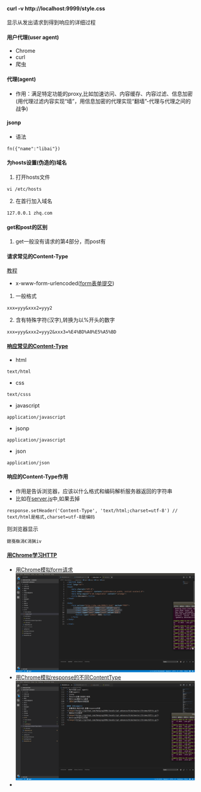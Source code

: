#### curl -v http://localhost:9999/style.css
显示从发出请求到得到响应的详细过程

#### 用户代理(user agent)
* Chrome
* curl
* 爬虫

#### 代理(agent)
* 作用：满足特定功能的proxy,比如加速访问、内容缓存、内容过滤、信息加密(用代理过滤内容实现“墙”，用信息加密的代理实现“翻墙”-代理与代理之间的战争)

#### jsonp
* 语法
```
fn({"name":"libai"})
```
#### 为hosts设置(伪造的)域名
1. 打开hosts文件
```
vi /etc/hosts
```
2. 在首行加入域名
```
127.0.0.1 zhq.com
```


#### get和post的区别
1. get一般没有请求的第4部分，而post有



#### 请求常见的Content-Type
[教程](https://xiedaimala.com/tasks/5c46b237-9763-474c-910b-68ccb123bac8/video_tutorials/8a16c68d-b129-41a9-af1d-eb11c019244a)
* x-www-form-urlencoded([form表单提交](https://github.com/Hanqing1996/JavaScript-advance/blob/master/HTTP/form-demo/index.html))
1. 一般格式
```
xxx=yyy&xxx2=yyy2
```
2. 含有特殊字符(汉字),转换为以%开头的数字
```
xxx=yyy&xxx2=yyy2&xxx3=%E4%BD%A0%E5%A5%BD
```

#### [响应常见的Content-Type](https://github.com/Hanqing1996/JavaScript-advance/blob/master/HTTP/response-Content-Type-demo/server.js)
* html
```
text/html
```
* css
```
text/csss
```
* javascript
```
application/javascript
```
* jsonp
```
application/javascript
```
* json
```
application/json
```

#### 响应的Content-Type作用
* 作用是告诉浏览器，应该以什么格式和编码解析服务器返回的字符串
* 比如在[server.js](https://github.com/Hanqing1996/JavaScript-advance/blob/master/HTTP/response-Content-Type-demo/server.js)中,如果去掉
```
response.setHeader('Content-Type', 'text/html;charset=utf-8') // text/html是格式,charset=utf-8是编码
```
则浏览器显示
```
鎴戞槸涓€涓猟iv
```

#### [用Chrome学习HTTP](https://xiedaimala.com/tasks/5c46b237-9763-474c-910b-68ccb123bac8/video_tutorials/8a16c68d-b129-41a9-af1d-eb11c019244a)
* [用Chrome模拟form请求](https://github.com/Hanqing1996/JavaScript-advance/tree/master/HTTP/form-demo)
![image](https://github.com/Hanqing1996/JavaScript-advance/blob/master/HTTP/GIF/e9.gif)
* [用Chrome模拟response的不同ContentType](https://github.com/Hanqing1996/JavaScript-advance/tree/master/HTTP/response-Content-Type-demo)
![image](https://github.com/Hanqing1996/JavaScript-advance/blob/master/HTTP/GIF/e12.gif)
* 
